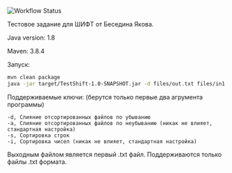 ![Workflow Status](https://github.com/Jacbes/TestShift/actions/workflows/main.yml/badge.svg)

Тестовое задание для ШИФТ от Беседина Якова.

Java version: 1.8

Maven: 3.8.4

Запуск:

```Bash
mvn clean package
java -jar target/TestShift-1.0-SNAPSHOT.jar -d files/out.txt files/in1.txt files/in2.txt files/in3.txt
```

Поддерживаемые ключи: (берутся только первые два агрумента программы)

```
-d, Слияние отсортированных файлов по убыванию
-a, Слияние отсортированных файлов по неубыванию (никак не влияет, стандартная настройка)
-s, Сортировка строк
-i, Сортировка чисел (никак не влияет, стандартная настройка)
```

Выходным файлом является первый .txt файл. Поддерживаются только файлы .txt формата.